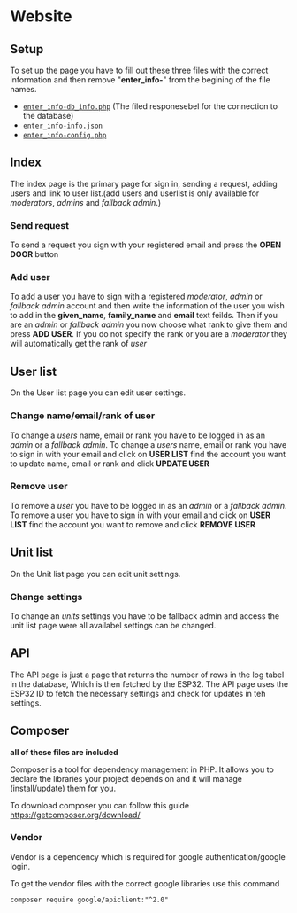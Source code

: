 # Website

## Setup
To set up the page you have to fill out these three files with the correct information and then remove "**enter_info-**" from the begining of the file names.
* [```enter_info-db_info.php```](database/enter_info-db_info.php) (The filed responesebel for the connection to the database)
* [```enter_info-info.json```](enter_info-info.json) 
* [```enter_info-config.php```](enter_info-config.php) 

## Index
The index page is the primary page for sign in, sending a request, adding users and link to user list.(add users and userlist is only available for *moderators*, *admins* and *fallback admin*.)

### Send request
To send a request you sign with your registered email and press the **OPEN DOOR** button

### Add user
To add a user you have to sign with a registered *moderator*, *admin* or *fallback admin* account and then write the information of the user you wish to add in the **given_name**, **family_name** and **email** text feilds. Then if you are an *admin* or *fallback admin* you now choose what rank to give them and press **ADD USER**. If you do not specify the rank or you are a *moderator* they will automatically get the rank of *user*

## User list
On the User list page you can edit user settings.

### Change name/email/rank of user
To change a *users* name, email or rank you have to be logged in as an *admin* or a *fallback admin*. To change a *users* name, email or rank you have to sign in with your email and click on **USER LIST** find the account you want to update name, email or rank and click **UPDATE USER**

### Remove user
To remove a *user* you have to be logged in as an *admin* or a *fallback admin*. To remove a user you have to sign in with your email and click on **USER LIST** find the account you want to remove and click **REMOVE USER**

## Unit list
On the Unit list page you can edit unit settings.

### Change settings
To change an *units* settings you have to be fallback admin and access the unit list page were all availabel settings can be changed.

## API
The API page is just a page that returns the number of rows in the log tabel in the database, Which is then fetched by the ESP32. The API page uses the ESP32 ID to fetch the necessary settings and check for updates in teh settings.

## Composer
**all of these files are included**

Composer is a tool for dependency management in PHP. It allows you to declare the libraries your project depends on and it will manage (install/update) them for you.

To download composer you can follow this guide https://getcomposer.org/download/

### Vendor
Vendor is a dependency which is required for google authentication/google login.

To get the vendor files with the correct google libraries use this command

```
composer require google/apiclient:"^2.0"
```

